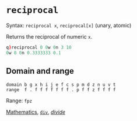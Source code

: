 # `reciprocal`


Syntax: `reciprocal x`, `reciprocal[x]` (unary, atomic)

Returns the reciprocal of numeric `x`.
```q
q)reciprocal 0 0w 0n 3 10
0w 0 0n 0.3333333 0.1
```


## Domain and range
```
domain b g x h i j e f c s p m d z n u v t
range  f . f f f f f f f . p f f z f f f f
```
Range: `fpz`

<i class="far fa-hand-point-right"></i> [Mathematics](/basics/math), [`div`](div), [_divide_](divide)


